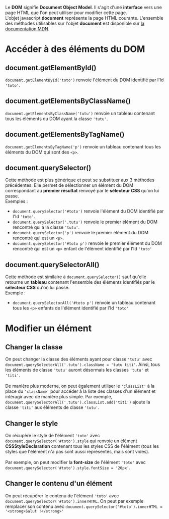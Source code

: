 Le **DOM** signifie **Document Object Model**. Il s'agit d'une **interface** vers une page HTML que l'on peut utiliser pour modifier cette page.</br>
L'objet javascript **document** représente la page HTML courante. L'ensemble des méthodes utilisables sur l'objet **document** 
est disponible sur [la documentation MDN](https://developer.mozilla.org/fr/docs/Web/API/Document).

# Accéder à des éléments du DOM

## document.getElementById()

`document.getElementById('toto')` renvoie l'élément du DOM identifié par l'Id `'toto'`.

## document.getElementsByClassName()

`document.getElementsByClassName('tutu')` renvoie un tableau contenant tous les éléments du DOM ayant la classe `'tutu'`.

## document.getElementsByTagName()

`document.getElementsByTagName('p')` renvoie un tableau contenant tous les éléments du DOM qui sont des `<p>`.

## document.querySelector()

Cette méthode est plus générique et peut se substituer aux 3 méthodes précédentes.
Elle permet de sélectionner un élément du DOM correspondant au **premier résultat** renvoyé par le **sélecteur CSS** qu'on lui passe.</br>
Exemples :

- `document.querySelector('#toto')` renvoie l'élément du DOM identifié par l'Id `'toto'`.
- `document.querySelector('.tutu')` renvoie le premier élément du DOM rencontré qui a la classe `'tutu'`.
- `document.querySelector('p')` renvoie le premier élément du DOM rencontré qui est un `<p>`.
- `document.querySelector('#toto p')` renvoie le premier élément du DOM rencontré qui est un `<p>` enfant de l'élément identifié par l'Id `'toto'`

## document.querySelectorAll()

Cette méthode est similaire à `document.querySelector()` sauf qu'elle retourne un **tableau** contenant l'ensemble des éléments identifiés par le **sélecteur CSS** qu'on lui passe.</br>
Exemple :
- `document.querySelectorAll('#toto p')` renvoie un tableau contenant tous les `<p>` enfants de l'élément identifié par l'Id `'toto'`

# Modifier un élément

## Changer la classe

On peut changer la classe des éléments ayant pour classe `'tutu'` avec `document.querySelectorAll('.tutu').className = 'tutu titi'`.
Ainsi, tous les éléments de classe `'tutu'` auront désormais les classes `'tutu'` et `'titi'`.</br></br>
De manière plus moderne, on peut également utiliser le `'classList'` à la place du `'className'` pour accéder à la liste des classes d'un élément et intéragir avec de manière plus simple. Par exemple, `document.querySelectorAll('.tutu').classList.add('titi')` ajoute la classe `'titi'` aux éléments de classe `'tutu'`.

## Changer le style

On récupère le style de l'élément `'toto'` avec `document.querySelector('#toto').style` qui renvoie un élément **CSSStyleDeclaration** contenant tous les styles CSS de l'élément (tous les styles que l'élément n'a pas sont aussi représentés, mais sont vides).</br></br>
Par exemple, on peut modifier la **font-size** de l'élément `'toto'` avec `document.querySelector('#toto').style.fontSize = '20px'`.

## Changer le contenu d'un élément

On peut récupérer le contenu de l'élément `'toto'` avec `document.querySelector('#toto').innerHTML`. On peut par exemple remplacer son contenu avec `document.querySelector('#toto').innerHTML = '<strong>Salut !</strong>'`
